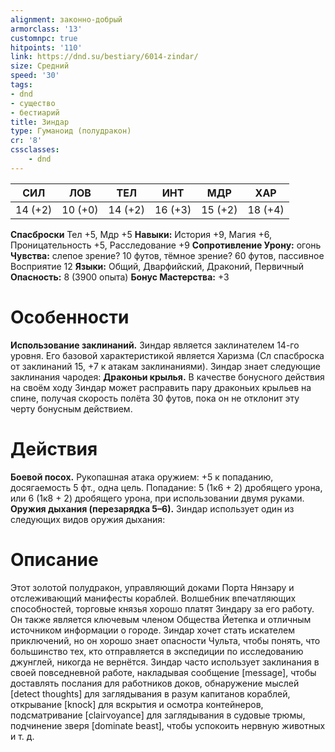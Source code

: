 ```yaml
---
alignment: законно-добрый
armorclass: '13'
customnpc: true
hitpoints: '110'
link: https://dnd.su/bestiary/6014-zindar/
size: Средний
speed: '30'
tags:
- dnd
- существо
- бестиарий
title: Зиндар
type: Гуманоид (полудракон)
cr: '8'
cssclasses:
    - dnd
---
```



| СИЛ | ЛОВ | ТЕЛ | ИНТ | МДР | ХАР |
|---|---|---|---|---|---|
| 14 (+2) | 10 (+0) | 14 (+2) | 16 (+3) | 15 (+2) | 18 (+4) |
**Спасброски** Тел +5, Мдр +5
**Навыки:** История +9, Магия +6, Проницательность +5, Расследование +9
**Сопротивление Урону:** огонь
**Чувства:** слепое зрение? 10 футов, тёмное зрение? 60 футов, пассивное Восприятие 12
**Языки:** Общий, Дварфийский, Драконий, Первичный
**Опасность:** 8 (3900 опыта)
**Бонус Мастерства:** +3


# Особенности
**Использование заклинаний.** Зиндар является заклинателем 14-го уровня. Его базовой характеристикой является Харизма (Сл спасброска от заклинаний 15, +7 к атакам заклинаниями). Зиндар знает следующие заклинания чародея:
**Драконьи крылья.** В качестве бонусного действия на своём ходу Зиндар может расправить пару драконьих крыльев на спине, получая скорость полёта 30 футов, пока он не отклонит эту черту бонусным действием.


# Действия
**Боевой посох.** Рукопашная атака оружием: +5 к попаданию, досягаемость 5 фт., одна цель. Попадание: 5 (1к6 + 2) дробящего урона, или 6 (1к8 + 2) дробящего урона, при использовании двумя руками.
**Оружия дыхания (перезарядка 5–6).** Зиндар использует один из следующих видов оружия дыхания:


# Описание
Этот золотой полудракон, управляющий доками Порта Нянзару и отслеживающий манифесты кораблей. Волшебник впечатляющих способностей, торговые князья хорошо платят Зиндару за его работу. Он также является ключевым членом Общества Йетепка и отличным источником информации о городе. Зиндар хочет стать искателем приключений, но он хорошо знает опасности Чульта, чтобы понять, что большинство тех, кто отправляется в экспедиции по исследованию джунглей, никогда не вернётся. Зиндар часто использует заклинания в своей повседневной работе, накладывая сообщение [message], чтобы доставлять послания для работников доков, обнаружение мыслей [detect thoughts] для заглядывания в разум капитанов кораблей, открывание [knock] для вскрытия и осмотра контейнеров, подсматривание [clairvoyance] для заглядывания в судовые трюмы, подчинение зверя [dominate beast], чтобы успокоить нервную животных и т. д.